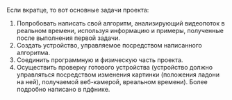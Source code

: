 Если вкратце, то вот основные задачи проекта:
1. Попробовать написать свой алгоритм, анализирующий видеопоток в реальном времени,
используя информацию и примеры, полученные после выполнения первой задачи.
2. Создать устройство, управляемое посредством написанного алгоритма.
3. Соединить программную и физическую часть проекта.
4. Осуществить проверку готового устройства (устройство должно управляться посредством изменения картинки (положения ладони на ней), получаемой веб-камерой, вреальном времени).
Более подробно написано в пдфнике.
